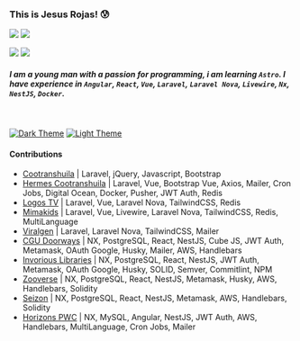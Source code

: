[Comment: Header]: #

### This is Jesus Rojas! 😰

[![](https://img.shields.io/badge/-LinkedIn-000?style=flat&logo=LinkedIn&labelColor=black&logoColor=blue)](https://www.linkedin.com/in/jesus-rojas17#gh-dark-mode-only)
[![](https://img.shields.io/badge/-jarojas6524@misena.edu.co-000?style=flat&logo=gmail)](mailto:jarojas6524@misena.edu.co/#gh-dark-mode-only)

[![](https://img.shields.io/badge/-LinkedIn-fff?style=flat&logo=LinkedIn&labelColor=fff&logoColor=blue)](https://www.linkedin.com/in/jesus-rojas17#gh-light-mode-only)
[![](https://img.shields.io/badge/-jarojas6524@misena.edu.co-fff?style=flat&logo=gmail)](/#gh-light-mode-only)

##### I am a young man with a passion for programming, i am learning `Astro`. I have experience in `Angular`, `React`, `Vue`, `Laravel`, `Laravel Nova`, `Livewire`, `Nx`, `NestJS`, `Docker`. 

<br>

[![Dark Theme](https://github-readme-stats.vercel.app/api/top-langs/?username=Jesus-Rojas&layout=compact&theme=react&hide_border=true&langs_count=10&hide=Less)](/#gh-dark-mode-only)
[![Light Theme](https://github-readme-stats.vercel.app/api/top-langs/?username=Jesus-Rojas&layout=compact&theme=graywhite&hide_border=false&langs_count=10&hide=Less)](/#gh-light-mode-only)

#### Contributions

- [Cootranshuila](https://cootranshuila.com/) | Laravel, jQuery, Javascript, Bootstrap
- [Hermes Cootranshuila](https://hermes.cootranshuila.com/login) | Laravel, Vue, Bootstrap Vue, Axios, Mailer, Cron Jobs, Digital Ocean, Docker, Pusher, JWT Auth, Redis
- [Logos TV](https://logostv.es/) | Laravel, Vue, Laravel Nova, TailwindCSS, Redis
- [Mimakids](https://mimakids.com/es) | Laravel, Vue, Livewire, Laravel Nova, TailwindCSS, Redis, MultiLanguage
- [Viralgen](https://viralgenvc.com/) | Laravel, Laravel Nova, TailwindCSS, Mailer
- [CGU Doorways](https://cgu.io/) | NX, PostgreSQL, React, NestJS, Cube JS, JWT Auth, Metamask, OAuth Google, Husky, Mailer, AWS, Handlebars
- [Invorious Libraries](https://github.com/Invorious/invorious) | NX, PostgreSQL, React, NestJS, JWT Auth, Metamask, OAuth Google, Husky, SOLID, Semver, Commitlint, NPM
- [Zooverse](https://hub.xyz/zooverse) | NX, PostgreSQL, React, NestJS, Metamask, Husky, AWS, Handlebars, Solidity
- [Seizon](https://seizon-nft.netlify.app/) | NX, PostgreSQL, React, NestJS, Metamask, AWS, Handlebars, Solidity
- [Horizons PWC](https://apps.apple.com/co/app/horizons-pwc/id1642888930) | NX, MySQL, Angular, NestJS, JWT Auth, AWS, Handlebars, MultiLanguage, Cron Jobs, Mailer


[Comment: State_Git]: #

[State_Git_1]: https://github-readme-stats.vercel.app/api?username=Jesus-Rojas&show_icons=true&hide_border=true&show_icons=true&theme=chartreuse-dark
[State_Git_2]: https://github-readme-stats.vercel.app/api/top-langs/?username=Jesus-Rojas&layout=compact&theme=react&hide_border=true&hide_progress=true
